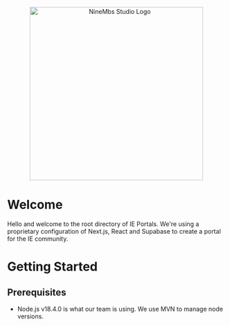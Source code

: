 <p align="center">
  <img src="https://bhoyxrelzzohrygasyjt.supabase.co/storage/v1/object/public/public/logo.png" alt="NineMbs Studio Logo" width="400"/>
</p>

# Welcome

Hello and welcome to the root directory of IE Portals. We're using a proprietary configuration of Next.js, React and Supabase to create a portal for the IE community.

# Getting Started

## Prerequisites

- Node.js v18.4.0 is what our team is using. We use MVN to manage node versions.
